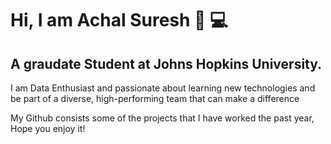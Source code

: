 # Hi, I am Achal Suresh :wave: :computer:
## A graudate Student at Johns Hopkins University. 

I am Data Enthusiast and passionate about learning new technologies and be part of a diverse, high-performing team that can make a difference

My Github consists some of the projects that I have worked the past year, Hope you enjoy it!

